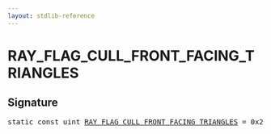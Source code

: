```yaml
---
layout: stdlib-reference
---
```


# RAY_FLAG_CULL_FRONT_FACING_TRIANGLES

## Signature
<pre>
<span class='code_keyword'>static</span> <span class='code_keyword'>const</span> uint <a href="/stdlib-reference/global-decls/RAY_FLAG_CULL_FRONT_FACING_TRIANGLES" class="code_var">RAY_FLAG_CULL_FRONT_FACING_TRIANGLES</a> = 0x20;
</pre>

